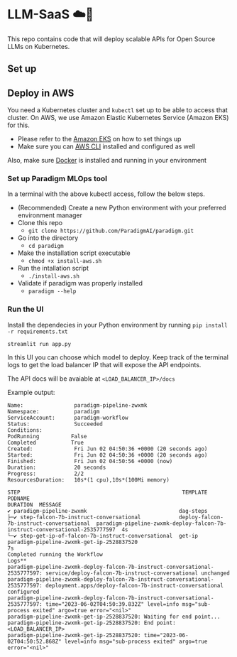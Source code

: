 # LLM-SaaS ☁️🚀

This repo contains code that will deploy scalable APIs for Open Source LLMs on Kubernetes.

## Set up

## Deploy in AWS

You need a Kubernetes cluster and `kubectl` set up to be able to access that cluster. On AWS, we use Amazon Elastic Kubernetes Service (Amazon EKS) for this. 
- Please refer to the [Amazon EKS](https://docs.aws.amazon.com/eks/latest/userguide/getting-started.html) on how to set things up
- Make sure you can [AWS CLI](https://docs.aws.amazon.com/cli/latest/userguide/cli-chap-install.html) installed and configured as well

Also, make sure [Docker](https://docs.docker.com/engine/install/) is installed and running in your environment

### Set up Paradigm MLOps tool

In a terminal with the above kubectl access, follow the below steps.

- (Recommended) Create a new Python environment with your preferred environment manager
- Clone this repo 
    - `git clone https://github.com/ParadigmAI/paradigm.git`
- Go into the directory 
    - `cd paradigm`
- Make the installation script executable 
    - `chmod +x install-aws.sh`
- Run the intallation script 
    - `./install-aws.sh`
- Validate if paradigm was properly installed
    - `paradigm --help`

### Run the UI

Install the dependecies in your Python environment by running `pip install -r requirements.txt`

```
streamlit run app.py
```
In this UI you can choose which model to deploy. Keep track of the terminal logs to get the load balancer IP that will expose the API endpoints. 

The API docs will be avaiable at `<LOAD_BALANCER_IP>/docs`

Example output:

```
Name:                paradigm-pipeline-zwxmk
Namespace:           paradigm
ServiceAccount:      paradigm-workflow
Status:              Succeeded
Conditions:
PodRunning          False
Completed           True
Created:             Fri Jun 02 04:50:36 +0000 (20 seconds ago)
Started:             Fri Jun 02 04:50:36 +0000 (20 seconds ago)
Finished:            Fri Jun 02 04:50:56 +0000 (now)
Duration:            20 seconds
Progress:            2/2
ResourcesDuration:   10s*(1 cpu),10s*(100Mi memory)

STEP                                                   TEMPLATE                                  PODNAME                                                                      DURATION  MESSAGE
✔ paradigm-pipeline-zwxmk                             dag-steps
├─✔ step-falcon-7b-instruct-conversational            deploy-falcon-7b-instruct-conversational  paradigm-pipeline-zwxmk-deploy-falcon-7b-instruct-conversational-2535777597  4s
└─✔ step-get-ip-of-falcon-7b-instruct-conversational  get-ip                                    paradigm-pipeline-zwxmk-get-ip-2528837520                                    7s
Completed running the Workflow
Logs**
paradigm-pipeline-zwxmk-deploy-falcon-7b-instruct-conversational-2535777597: service/deploy-falcon-7b-instruct-conversational unchanged
paradigm-pipeline-zwxmk-deploy-falcon-7b-instruct-conversational-2535777597: deployment.apps/deploy-falcon-7b-instruct-conversational configured
paradigm-pipeline-zwxmk-deploy-falcon-7b-instruct-conversational-2535777597: time="2023-06-02T04:50:39.832Z" level=info msg="sub-process exited" argo=true error="<nil>"
paradigm-pipeline-zwxmk-get-ip-2528837520: Waiting for end point...
paradigm-pipeline-zwxmk-get-ip-2528837520: End point: <LOAD_BALANCER_IP>
paradigm-pipeline-zwxmk-get-ip-2528837520: time="2023-06-02T04:50:52.868Z" level=info msg="sub-process exited" argo=true error="<nil>"
```